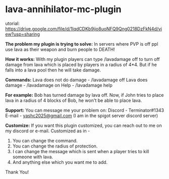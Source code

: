# lava-annihilator-mc-plugin
utorial:
https://drive.google.com/file/d/1IqdCDKb9jio8uoNFQ9Qng0218DzFkN4d/view?usp=sharing

**The problem my plugin is trying to solve:**
In servers where PVP is off ppl use lava as their weapon and burn people to DEATH!

**How it works:**
With my plugin players can type /lavadamage off to turn off damage from lava which is placed by players in a radius of 4*4.
But if he falls into a lava pool then he will take damage.

**Commands:**
Lava does not do damage - /lavadamage off
Lava does damage - /lavadamage on
Help - /lavadamage help

**For example:**
Bob has turned damage by lava off.
Now, if John tries to place lava in a radius of 4 blocks of Bob, he won't be able to place lava.

**Support:**
You can message me your problem on:
Discord - Terminator#1343
E-mail - yashc2025@gmail.com
(I am in the spigot server discord server)

**Customize:**
If you want this plugin customized, you can reach out to me on my discord or e-mail.
Customized as in -
1) You can change the command.
2) You can change the radius of protection.
3) I can change the message which is sent when a player tries to kill someone with lava.
4) And anything else which you want me to add.

Thank You!
